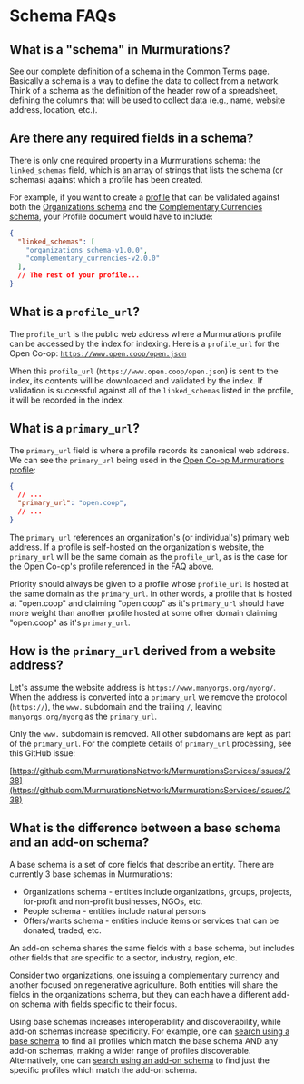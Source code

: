 # Schema FAQs

## What is a "schema" in Murmurations?

See our complete definition of a schema in the [Common Terms page](/about/common-terms.html#schema). Basically a schema is a way to define the data to collect from a network. Think of a schema as the definition of the header row of a spreadsheet, defining the columns that will be used to collect data (e.g., name, website address, location, etc.).

## Are there any required fields in a schema?

There is only one required property in a Murmurations schema: the `linked_schemas` field, which is an array of strings that lists the schema (or schemas) against which a profile has been created.

For example, if you want to create a [profile](/about/common-terms.html#profile) that can be validated against both the [Organizations schema](https://github.com/MurmurationsNetwork/MurmurationsLibrary/blob/main/schemas/organizations_schema-v1.0.0.json) and the [Complementary Currencies schema](https://github.com/MurmurationsNetwork/MurmurationsLibrary/blob/main/schemas/complementary_currencies-v2.0.0.json), your Profile document would have to include:

```json
{
  "linked_schemas": [
    "organizations_schema-v1.0.0",
    "complementary_currencies-v2.0.0"
  ],
  // The rest of your profile...
}
```

## What is a `profile_url`?

The `profile_url` is the public web address where a Murmurations profile can be accessed by the index for indexing. Here is a `profile_url` for the Open Co-op: [`https://www.open.coop/open.json`](https://www.open.coop/open.json)

When this `profile_url` (`https://www.open.coop/open.json`) is sent to the index, its contents will be downloaded and validated by the index. If validation is successful against all of the `linked_schemas` listed in the profile, it will be recorded in the index.

## What is a `primary_url`?

The `primary_url` field is where a profile records its canonical web address. We can see the `primary_url` being used in the [Open Co-op Murmurations profile](https://open.coop/open.json):

```json
{
  // ...
  "primary_url": "open.coop",
  // ...
}
```

The `primary_url` references an organization's (or individual's) primary web address. If a profile is self-hosted on the organization's website, the `primary_url` will be the same domain as the `profile_url`, as is the case for the Open Co-op's profile referenced in the FAQ above.

Priority should always be given to a profile whose `profile_url` is hosted at the same domain as the `primary_url`. In other words, a profile that is hosted at "open.coop" and claiming "open.coop" as it's `primary_url` should have more weight than another profile hosted at some other domain claiming "open.coop" as it's `primary_url`.

## How is the `primary_url` derived from a website address?

Let's assume the website address is `https://www.manyorgs.org/myorg/`. When the address is converted into a `primary_url` we remove the protocol (`https://`), the `www.` subdomain and the trailing `/`, leaving `manyorgs.org/myorg` as the `primary_url`.

Only the  `www.` subdomain is removed. All other subdomains are kept as part of the `primary_url`. For the complete details of `primary_url` processing, see this GitHub issue:

[https://github.com/MurmurationsNetwork/MurmurationsServices/issues/238](https://github.com/MurmurationsNetwork/MurmurationsServices/issues/238)

## What is the difference between a base schema and an add-on schema?

A base schema is a set of core fields that describe an entity. There are currently 3 base schemas in Murmurations:

- Organizations schema - entities include organizations, groups, projects, for-profit and non-profit businesses, NGOs, etc.
- People schema - entities include natural persons
- Offers/wants schema - entities include items or services that can be donated, traded, etc.

An add-on schema shares the same fields with a base schema, but includes other fields that are specific to a sector, industry, region, etc.

Consider two organizations, one issuing a complementary currency and another focused on regenerative agriculture. Both entities will share the fields in the organizations schema, but they can each have a different add-on schema with fields specific to their focus.

Using base schemas increases interoperability and discoverability, while add-on schemas increase specificity. For example, one can [search using a base schema](https://tools.murmurations.network/index-explorer?schema=organizations_schema-v1.0.0&status=posted&tags_filter=or&tags_exact=false) to find all profiles which match the base schema AND any add-on schemas, making a wider range of profiles discoverable. Alternatively, one can [search using an add-on schema](https://tools.murmurations.network/index-explorer?schema=permaculture_addon_schema-v1.0.0&status=posted&tags_filter=or&tags_exact=false) to find just the specific profiles which match the add-on schema.
